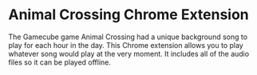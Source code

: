 Animal Crossing Chrome Extension
================================

The Gamecube game Animal Crossing had a unique background song to play for each hour in the day. This Chrome extension allows you to play whatever song would play at the very moment. It includes all of the audio files so it can be played offline.


